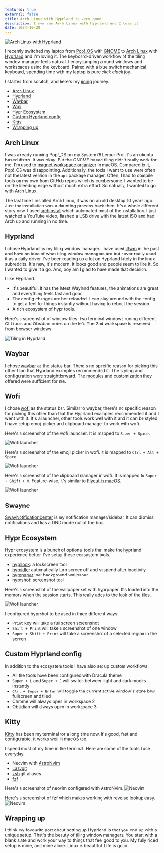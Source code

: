 ```yaml
---
featured: true
external: false
title: Arch Linux with Hyprland is very good
description: I now run Arch Linux with Hyprland and I love it
date: 2024-10-29
---
```


![Arch Linux with Hyprland](/images/blog/arch-linux-hyprland/arch-hypr.png)

I recently switched my laptop from [Pop!_OS](https://pop.system76.com/) with [GNOME](https://www.gnome.org/) to [Arch Linux](https://archlinux.org/) with [Hyprland](https://hyprland.org/) and I'm loving it. The keyboard-driven workflow of the tiling window manager feels natural. I enjoy jumping around windows and workspaces using the keyboard. Paired with a blue switch mechanical keyboard, spending time with my laptop is pure _click clack_ joy.

I started from scratch, and here's my [ricing](https://excaliburzero.gitbooks.io/an-introduction-to-linux-ricing/content/ricing.html) journey.

- [Arch Linux](#arch-linux)
- [Hyprland](#hyprland)
- [Waybar](#Waybar)
- [Wofi](#wofi)
- [Hypr Ecosystem](#hypr-ecosystem)
- [Custom Hyprland config](#custom-hyprland-config)
- [Kitty](#kitty)
- [Wrapping up](#wrapping-up)

## Arch Linux

I was already running Pop!_OS on my System76 Lemur Pro. It's an ubuntu based distro. It was okay. But the GNOME based tiling didn't really work for me. I'm used to [magnet workspace organizer](https://magnet.crowdcafe.com/) in macOS. Compared to it, Pop!_OS was disappointing. Additionally, the tools I want to use were often not the latest version in the `apt` package manager. Often, I had to compile tools on my own from GitHub repos which is cumbersome. I wanted to be on the bleeding edge without much extra effort. So natually, I wanted to go with Arch Linux.

The last time I installed Arch Linux, it was on an old desktop 10 years ago. Just the installation was a daunting process back then. It's a whole different story now. I used [archinstall](https://wiki.archlinux.org/title/Archinstall) which automated most of the installation. I just watched a YouTube video, flashed a USB drive with the latest ISO and had Arch up and running in no time.

## Hyprland

I chose Hyprland as my tiling window manager. I have used [i3wm](https://i3wm.org/) in the past and have an idea of what tiling window managers are but never really used it as a daily driver. I've been reading up a lot on Hyprland lately in the linux subreddits. It's new, it's modern, it looks good and people seem to like it. So I wanted to give it a go. And, boy am I glad to have made that decision. 

I like Hyprland.

- It's beautiful. It has the latest Wayland features, the animations are great and everything feels fast and good.
- The config changes are hot reloaded. I can play around with the config to get a feel for things instantly without having to reboot the session.
- A rich ecosystem of hypr tools.

Here's a screenshot of window tiles: two terminal windows runing different CLI tools and Obsidian notes on the left. The 2nd workspace is reserved from browser windows.

![Tiling in Hyprland](/images/blog/arch-linux-hyprland/tiling.png)

## Waybar

I chose [waybar](https://github.com/Alexays/Waybar) as the status bar. There's no specific reason for picking this other than that Hyprland examples recommended it. The styling and configuration were straightforward. The [modules](https://github.com/Alexays/Waybar/wiki/Module:-Custom) and customization they offered were sufficient for me.

## Wofi

I chose [wofi](https://hg.sr.ht/~scoopta/wofi) as the status bar. Similar to waybar, there's no specific reason for picking this other than that the Hyprland examples recommended it and I went with it. It's a launcher, other tools work well with it and it can be styled. I have setup emoji picker and clipboard manager to work with wofi.

Here's a screenshot of the wofi launcher. It is mapped to `Super + Space`.

![Wofi launcher](/images/blog/arch-linux-hyprland/launcher.png)

Here's a screenshot of the emoji picker in wofi. It is mapped to `Ctrl + Alt + Space`

![Wofi launcher](/images/blog/arch-linux-hyprland/emoji-picker.png)

Here's a screenshot of the clipboard manager in wofi. It is mapped to `Super + Shift + V`. Feature-wise, it's similar to [Flycut in macOS](https://apps.apple.com/us/app/flycut-clipboard-manager/id442160987?mt=12).

![Wofi launcher](/images/blog/arch-linux-hyprland/clipboard-list.png)

## Swaync

[SwayNotificationCenter](https://github.com/ErikReider/SwayNotificationCenter) is my notification manager/sidebar. It can dismiss notifications and has a DND mode out of the box.

## Hypr Ecosystem

Hypr ecosystem is a bunch of optional tools that make the hyprland experience better. I've setup these ecosystem tools.

- [hyprlock](https://github.com/hyprwm/hyprlock): a lockscreen tool
- [hypridle](https://github.com/hyprwm/hypridle): automatically turn screen off and suspend after inactivity
- [hyprpaper](https://github.com/hyprwm/hyprpaper): set background wallpaper
- [hyprshot](https://github.com/Gustash/Hyprshot): screenshot tool

Here's a screenshot of the wallpaper set with hyprpaper. It's loaded into the memory when the session starts. This really adds to the look of the tiles.

![Wofi launcher](/images/blog/arch-linux-hyprland/wallpaper.png)

I configured hyprshot to be used in three different ways:
- `Print` key will take a full screen screenshot
- `Shift + Print` will take a screenshot of one window
- `Super + Shift + Print` will take a screenshot of a selected region in the screen

## Custom Hyprland config

In addition to the ecosystem tools I have also set up custom workflows.

- All the tools have been configured with Dracula theme
- `Super + L` and `Super + D` will switch between light and dark modes instantly
- `Ctrl + Super + Enter` will toggle the current active window's state b/w fullscreen and tiled
- Chrome will always open in workspace 2
- Obsidian will always open in workspace 3

## Kitty

[Kitty](https://sw.kovidgoyal.net/kitty/) has been my terminal for a long time now. It's good, fast and configurable. It works well in macOS too.

I spend most of my time in the terminal. Here are some of the tools I use everyday.

- Neovim with [AstroNvim](https://astronvim.com/)
- [Lazygit](https://github.com/jesseduffield/lazygit)
- [zsh](https://ohmyz.sh/) git aliases
- [fzf](https://github.com/junegunn/fzf)

Here's a screenshot of neovim configured with AstroNvim.
![Neovim](/images/blog/arch-linux-hyprland/neovim.png)

Here's a screenshot of fzf which makes working with reverse lookup easy.
![Neovim](/images/blog/arch-linux-hyprland/fzf.png)

## Wrapping up

I think my favourite part about setting up Hyprland is that you end up with a unique setup. That's the beauty of tiling window managers. You start with a blank slate and work your way to things that feel good to you. My fully riced setup is mine, and mine alone. Linux is beautiful. Life is good.
